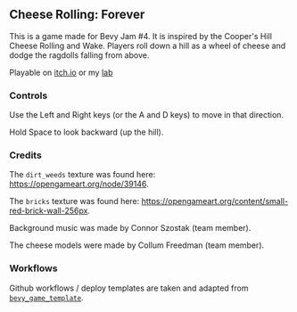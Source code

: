 ## Cheese Rolling: Forever

This is a game made for Bevy Jam #4. It is inspired by the Cooper's Hill Cheese Rolling and Wake. Players roll down a hill as a wheel of cheese and dodge the ragdolls falling from above.

Playable on [itch.io](https://snendev.itch.io/cheese-rolling-forever) or my [lab](https://lab.snen.dev/cheese)

### Controls

Use the Left and Right keys (or the A and D keys) to move in that direction.

Hold Space to look backward (up the hill).

### Credits

The `dirt_weeds` texture was found here: https://opengameart.org/node/39146.

The `bricks` texture was found here: https://opengameart.org/content/small-red-brick-wall-256px.

Background music was made by Connor Szostak (team member).

The cheese models were made by Collum Freedman (team member).

### Workflows

Github workflows / deploy templates are taken and adapted from [`bevy_game_template`](https://github.com/NiklasEi/bevy_game_template/blob/5f7dbc2b1fccd3fbc6b6c08eed9b82f6b9a57985/.github/workflows).
